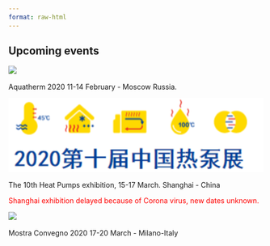 ```yaml
---
format: raw-html
---
```

<h2 class="text-center mb-3">Upcoming events</h2>

<div class="row">

<!-- Moscow -->
<div class="col-md-12 mb-3">
<img src="../img/event-2nd.jpg" class="w-50">
<p class="pt-1">Aquatherm 2020 11-14 February - Moscow Russia.</p>
</div>


<!-- Shanghai -->
<div class="col-md-12 mb-3">
<img src="../img/image_2020_01_13T03_41_05_476Z.png" class="w-50">
<p class="pt-1">The 10th Heat Pumps exhibition, 15-17 March. Shanghai - China</p>
<p class="pt-1" style="color:red;">
Shanghai exhibition delayed because of Corona virus, new dates unknown.
</p>
</div>


<!-- Milano -->
<div class="col-md-12 mb-3">
<img src="../img/event-1st.jpg" class="w-75">
<p class="pt-1">Mostra Convegno 2020 17-20 March - Milano-Italy</p>
</div>


</div>

